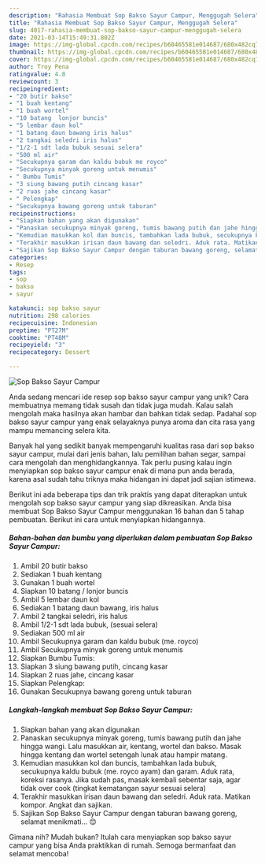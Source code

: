 ```yaml
---
description: "Rahasia Membuat Sop Bakso Sayur Campur, Menggugah Selera"
title: "Rahasia Membuat Sop Bakso Sayur Campur, Menggugah Selera"
slug: 4017-rahasia-membuat-sop-bakso-sayur-campur-menggugah-selera
date: 2021-03-14T15:49:31.802Z
image: https://img-global.cpcdn.com/recipes/b60465581e014687/680x482cq70/sop-bakso-sayur-campur-foto-resep-utama.jpg
thumbnail: https://img-global.cpcdn.com/recipes/b60465581e014687/680x482cq70/sop-bakso-sayur-campur-foto-resep-utama.jpg
cover: https://img-global.cpcdn.com/recipes/b60465581e014687/680x482cq70/sop-bakso-sayur-campur-foto-resep-utama.jpg
author: Troy Pena
ratingvalue: 4.8
reviewcount: 3
recipeingredient:
- "20 butir bakso"
- "1 buah kentang"
- "1 buah wortel"
- "10 batang  lonjor buncis"
- "5 lembar daun kol"
- "1 batang daun bawang iris halus"
- "2 tangkai seledri iris halus"
- "1/2-1 sdt lada bubuk sesuai selera"
- "500 ml air"
- "Secukupnya garam dan kaldu bubuk me royco"
- "Secukupnya minyak goreng untuk menumis"
- " Bumbu Tumis"
- "3 siung bawang putih cincang kasar"
- "2 ruas jahe cincang kasar"
- " Pelengkap"
- "Secukupnya bawang goreng untuk taburan"
recipeinstructions:
- "Siapkan bahan yang akan digunakan"
- "Panaskan secukupnya minyak goreng, tumis bawang putih dan jahe hingga wangi. Lalu masukkan air, kentang, wortel dan bakso. Masak hingga kentang dan wortel setengah lunak atau hampir matang."
- "Kemudian masukkan kol dan buncis, tambahkan lada bubuk, secukupnya kaldu bubuk (me. royco ayam) dan garam. Aduk rata, koreksi rasanya. Jika sudah pas, masak kembali sebentar saja, agar tidak over cook (tingkat kematangan sayur sesuai selera)"
- "Terakhir masukkan irisan daun bawang dan seledri. Aduk rata. Matikan kompor. Angkat dan sajikan."
- "Sajikan Sop Bakso Sayur Campur dengan taburan bawang goreng, selamat menikmati... 😊"
categories:
- Resep
tags:
- sop
- bakso
- sayur

katakunci: sop bakso sayur 
nutrition: 298 calories
recipecuisine: Indonesian
preptime: "PT27M"
cooktime: "PT48M"
recipeyield: "3"
recipecategory: Dessert

---
```



![Sop Bakso Sayur Campur](https://img-global.cpcdn.com/recipes/b60465581e014687/680x482cq70/sop-bakso-sayur-campur-foto-resep-utama.jpg)

Anda sedang mencari ide resep sop bakso sayur campur yang unik? Cara membuatnya memang tidak susah dan tidak juga mudah. Kalau salah mengolah maka hasilnya akan hambar dan bahkan tidak sedap. Padahal sop bakso sayur campur yang enak selayaknya punya aroma dan cita rasa yang mampu memancing selera kita.

Banyak hal yang sedikit banyak mempengaruhi kualitas rasa dari sop bakso sayur campur, mulai dari jenis bahan, lalu pemilihan bahan segar, sampai cara mengolah dan menghidangkannya. Tak perlu pusing kalau ingin menyiapkan sop bakso sayur campur enak di mana pun anda berada, karena asal sudah tahu triknya maka hidangan ini dapat jadi sajian istimewa.




Berikut ini ada beberapa tips dan trik praktis yang dapat diterapkan untuk mengolah sop bakso sayur campur yang siap dikreasikan. Anda bisa membuat Sop Bakso Sayur Campur menggunakan 16 bahan dan 5 tahap pembuatan. Berikut ini cara untuk menyiapkan hidangannya.

<!--inarticleads1-->

##### Bahan-bahan dan bumbu yang diperlukan dalam pembuatan Sop Bakso Sayur Campur:

1. Ambil 20 butir bakso
1. Sediakan 1 buah kentang
1. Gunakan 1 buah wortel
1. Siapkan 10 batang / lonjor buncis
1. Ambil 5 lembar daun kol
1. Sediakan 1 batang daun bawang, iris halus
1. Ambil 2 tangkai seledri, iris halus
1. Ambil 1/2-1 sdt lada bubuk, (sesuai selera)
1. Sediakan 500 ml air
1. Ambil Secukupnya garam dan kaldu bubuk (me. royco)
1. Ambil Secukupnya minyak goreng untuk menumis
1. Siapkan  Bumbu Tumis:
1. Siapkan 3 siung bawang putih, cincang kasar
1. Siapkan 2 ruas jahe, cincang kasar
1. Siapkan  Pelengkap:
1. Gunakan Secukupnya bawang goreng untuk taburan




<!--inarticleads2-->

##### Langkah-langkah membuat Sop Bakso Sayur Campur:

1. Siapkan bahan yang akan digunakan
1. Panaskan secukupnya minyak goreng, tumis bawang putih dan jahe hingga wangi. Lalu masukkan air, kentang, wortel dan bakso. Masak hingga kentang dan wortel setengah lunak atau hampir matang.
1. Kemudian masukkan kol dan buncis, tambahkan lada bubuk, secukupnya kaldu bubuk (me. royco ayam) dan garam. Aduk rata, koreksi rasanya. Jika sudah pas, masak kembali sebentar saja, agar tidak over cook (tingkat kematangan sayur sesuai selera)
1. Terakhir masukkan irisan daun bawang dan seledri. Aduk rata. Matikan kompor. Angkat dan sajikan.
1. Sajikan Sop Bakso Sayur Campur dengan taburan bawang goreng, selamat menikmati... 😊




Gimana nih? Mudah bukan? Itulah cara menyiapkan sop bakso sayur campur yang bisa Anda praktikkan di rumah. Semoga bermanfaat dan selamat mencoba!
